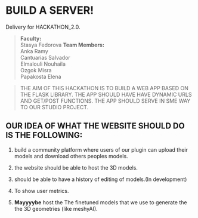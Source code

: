 # **BUILD A SERVER!**

Delivery for HACKATHON_2.0.

> **Faculty:**<br> Stasya Fedorova
> **Team Members:**<br> Anka Ramy<br> Cantuarias Salvador<br> Elmalouli Nouhaila<br> Ozgok Misra<br> Papakosta Elena<br>


> THE AIM OF THIS HACKATHON IS TO BUILD A WEB APP BASED ON THE FLASK LIBRARY. THE APP SHOULD HAVE HAVE DYNAMIC URLS AND GET/POST FUNCTIONS. THE APP SHOULD SERVE IN SME WAY TO OUR STUDIO PROJECT.

## **OUR IDEA OF WHAT THE WEBSITE SHOULD DO IS THE FOLLOWING:**<br>

1. build a community platform where users of our plugin can upload their models and download others peoples models.<br>

2. the website should be able to host the 3D models.<br>

3. should be able to have a history of editing of models.(In development)<br>

4. To show user metrics.<br>

5. **Mayyyybe** host the The finetuned models that we use to generate the the 3D geometries (like meshyAI).<br>